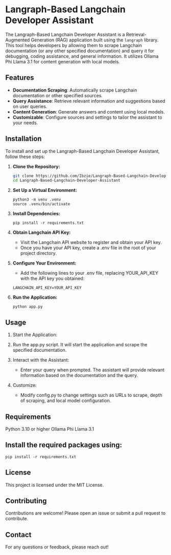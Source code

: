 # Langraph-Based Langchain Developer Assistant

The Langraph-Based Langchain Developer Assistant is a Retrieval-Augmented Generation (RAG) application built using the `langraph` library. This tool helps developers by allowing them to scrape Langchain documentation (or any other specified documentation) and query it for debugging, coding assistance, and general information. It utilizes Ollama Phi Llama 3.1 for content generation with local models.

## Features

- **Documentation Scraping**: Automatically scrape Langchain documentation or other specified sources.
- **Query Assistance**: Retrieve relevant information and suggestions based on user queries.
- **Content Generation**: Generate answers and content using local models.
- **Customizable**: Configure sources and settings to tailor the assistant to your needs.

## Installation

To install and set up the Langraph-Based Langchain Developer Assistant, follow these steps:

1. **Clone the Repository:**

   ```bash
   git clone https://github.com/Ibzie/Langraph-Based-Langchain-Developer-Assistant.git
   cd Langraph-Based-Langchain-Developer-Assistant
2. **Set Up a Virtual Environment:**

    ```
    python3 -m venv .venv
    source .venv/bin/activate
3. **Install Dependencies:**
    ```
    pip install -r requirements.txt
4. **Obtain Langchain API Key:**    
    - Visit the Langchain API website to register and obtain your API key.
    - Once you have your API key, create a .env file in the root of your project directory.
5. **Configure Your Environment:**

    - Add the following lines to your .env file, replacing YOUR_API_KEY with the API key you obtained:
    ```
    LANGCHAIN_API_KEY=YOUR_API_KEY
6. **Run the Application:**

    ```
    python app.py
## Usage

1. Start the Application:

2. Run the app.py script. It will start the application and scrape the specified documentation.

3. Interact with the Assistant:

    - Enter your query when prompted. The assistant will provide relevant information based on the documentation and the query.

4. Customize:
    - Modify config.py to change settings such as URLs to scrape, depth of scraping, and local model configuration.

## Requirements
Python 3.10 or higher
Ollama Phi Llama 3.1

## Install the required packages using:
```
pip install -r requirements.txt
```
## License
This project is licensed under the MIT License.

## Contributing
Contributions are welcome! Please open an issue or submit a pull request to contribute.

## Contact
For any questions or feedback, please reach out!